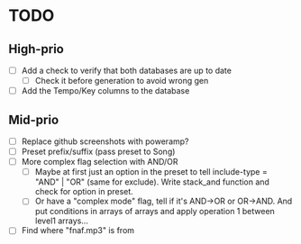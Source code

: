 # TODO
## High-prio
- [ ] Add a check to verify that both databases are up to date
  - [ ] Check it before generation to avoid wrong gen
- [ ] Add the Tempo/Key columns to the database

## Mid-prio
- [ ] Replace github screenshots with poweramp?
- [ ] Preset prefix/suffix (pass preset to Song)
- [ ] More complex flag selection with AND/OR
  - [ ] Maybe at first just an option in the preset to tell include-type = "AND" | "OR" (same for exclude). Write stack_and function and check for option in preset.
  - [ ] Or have a "complex mode" flag, tell if it's AND->OR or OR->AND. And put conditions in arrays of arrays and apply operation 1 between level1 arrays...
- [ ] Find where "fnaf.mp3" is from
